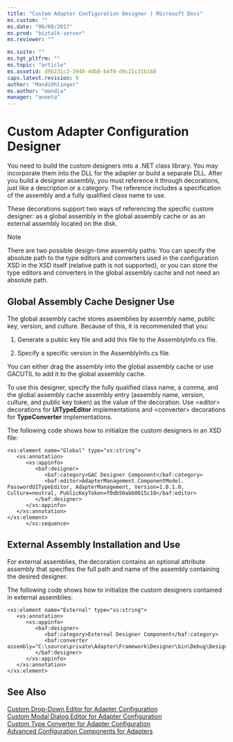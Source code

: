 ```yaml
---
title: "Custom Adapter Configuration Designer | Microsoft Docs"
ms.custom: ""
ms.date: "06/08/2017"
ms.prod: "biztalk-server"
ms.reviewer: ""

ms.suite: ""
ms.tgt_pltfrm: ""
ms.topic: "article"
ms.assetid: d9b231c3-3948-4db8-b4f0-d9c21c31b168
caps.latest.revision: 9
author: "MandiOhlinger"
ms.author: "mandia"
manager: "anneta"
---
```

# Custom Adapter Configuration Designer
You need to build the custom designers into a .NET class library. You may incorporate them into the DLL for the adapter or build a separate DLL. After you build a designer assembly, you must reference it through decorations, just like a description or a category. The reference includes a specification of the assembly and a fully qualified class name to use.  
  
 These decorations support two ways of referencing the specific custom designer: as a global assembly in the global assembly cache or as an external assembly located on the disk.  
  
> [!NOTE]
>  There are two possible design-time assembly paths: You can specify the absolute path to the type editors and converters used in the configuration XSD in the XSD itself (relative path is not supported), or you can store the type editors and converters in the global assembly cache and not need an absolute path.  
  
## Global Assembly Cache Designer Use  
 The global assembly cache stores assemblies by assembly name, public key, version, and culture. Because of this, it is recommended that you:  
  
1.  Generate a public key file and add this file to the AssemblyInfo.cs file.  
  
2.  Specify a specific version in the AssemblyInfo.cs file.  
  
 You can either drag the assembly into the global assembly cache or use GACUTIL to add it to the global assembly cache.  
  
 To use this designer, specify the fully qualified class name, a comma, and the global assembly cache assembly entry (assembly name, version, culture, and public key token) as the value of the decoration. Use \<editor\> decorations for **UITypeEditor** implementations and \<converter\> decorations for **TypeConverter** implementations.  
  
 The following code shows how to initialize the custom designers in an XSD file:  
  
```  
<xs:element name="Global" type="xs:string">  
   <xs:annotation>  
      <xs:appinfo>  
         <baf:designer>  
            <baf:category>GAC Designer Component</baf:category>  
            <baf:editor>AdapterManagement.ComponentModel. PasswordUITypeEditor, AdapterManagement, Version=1.0.1.0, Culture=neutral, PublicKeyToken=f0db50abb0615c18</baf:editor>  
         </baf:designer>  
      </xs:appinfo>  
   </xs:annotation>  
</xs:element>  
      </xs:sequence>  
```  
  
## External Assembly Installation and Use  
 For external assemblies, the decoration contains an optional attribute assembly that specifies the full path and name of the assembly containing the desired designer.  
  
 The following code shows how to initialize the custom designers contained in external assemblies:  
  
```  
<xs:element name="External" type="xs:string">  
   <xs:annotation>  
      <xs:appinfo>  
         <baf:designer>  
            <baf:category>External Designer Component</baf:category>  
            <baf:converter assembly="C:\source\private\Adapter\Framework\Designer\bin\Debug\Designer.External.dll">Designer.External.DesignerTypeConverter</baf:converter>  
         </baf:designer>  
      </xs:appinfo>  
   </xs:annotation>  
</xs:element>  
```  
  
## See Also  
 [Custom Drop-Down Editor for Adapter Configuration](../core/custom-drop-down-editor-for-adapter-configuration.md)   
 [Custom Modal Dialog Editor for Adapter Configuration](../core/custom-modal-dialog-editor-for-adapter-configuration.md)   
 [Custom Type Converter for Adapter Configuration](../core/custom-type-converter-for-adapter-configuration.md)   
 [Advanced Configuration Components for Adapters](../core/advanced-configuration-components-for-adapters.md)